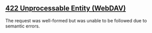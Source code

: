 ## [422 Unprocessable Entity (WebDAV)](https://developer.mozilla.org/en-US/docs/Web/HTTP/Status/422)
The request was well-formed but was unable to be followed due to semantic errors.
